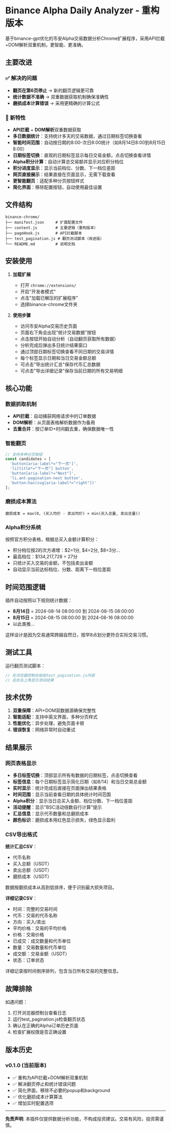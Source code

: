 # Binance Alpha Daily Analyzer - 重构版本

基于binance-gpt优化的币安Alpha交易数据分析Chrome扩展程序，采用API拦截+DOM解析双重机制，更智能、更准确。

## 主要改进

### ✅ 解决的问题
- **翻页在第6页停止** → 新的翻页逻辑更可靠
- **统计数据不准确** → 双重数据获取机制确保准确性
- **磨损成本计算错误** → 采用更精确的计算公式

### 🚀 新特性
- **API拦截** + **DOM解析**双重数据获取
- **多日数据统计**：支持统计多天的交易数据，通过日期标签切换查看
- **智能时间范围**：自动按日期的8:00-次日8:00统计（如8月14日8:00到8月15日8:00）
- **日期标签切换**：直观的日期标签显示每日交易金额，点击切换查看详情
- **Alpha积分计算**：自动计算总交易额并显示对应积分档位
- **积分进度显示**：显示当前档位、分数、下一档位差距
- **网页直接展示**：结果直接在页面显示，无需下载查看
- **更智能翻页**：适配多种分页按钮样式
- **简化界面**：移除配置按钮，自动使用最佳设置

## 文件结构

```
binance-chrome/
├── manifest.json     # 扩展配置文件
├── content.js        # 主要逻辑（重构版本）
├── pageHook.js       # API拦截脚本
├── test_pagination.js # 翻页测试脚本（改进版）
└── README.md         # 说明文档
```

## 安装使用

1. **加载扩展**
   - 打开 `chrome://extensions/`
   - 开启"开发者模式"  
   - 点击"加载已解压的扩展程序"
   - 选择binance-chrome文件夹

2. **使用步骤**
   - 访问币安Alpha交易历史页面
   - 页面右下角会出现"统计交易数据"按钮
   - 点击按钮开始自动分析（自动翻页获取所有数据）
   - 分析完成后弹出多日统计结果窗口
   - 通过顶部日期标签切换查看不同日期的交易详情
   - 每个标签显示日期和当日交易金额总额
   - 可点击"导出统计汇总"保存代币汇总数据
   - 可点击"导出详细记录"保存当前日期的所有交易明细

## 核心功能

### 数据抓取机制
- **API拦截**：自动捕获网络请求中的订单数据
- **DOM解析**：从页面表格解析数据作为备用
- **去重合并**：按订单ID+时间戳去重，确保数据唯一性

### 智能翻页
```javascript
// 支持多种分页按钮
const candidates = [
  'button[aria-label*="下一页"]',
  'li[title*="下一页"] button', 
  'button[aria-label*="Next"]',
  'li.ant-pagination-next button',
  'button:has(svg[aria-label*="right"])'
];
```

### 磨损成本算法
```
磨损成本 = max(0, (买入均价 - 卖出均价) × min(买入总量, 卖出总量))
```

### Alpha积分系统
按照官方积分表格，根据总买入金额计算积分：
- 积分档位按2的次方递增：$2=1分, $4=2分, $8=3分...
- 最高档位：$134,217,728 = 27分
- 只统计买入交易的金额，不包括卖出金额
- 自动显示当前达标档位、分数、距离下一档位差距

## 时间范围逻辑

插件自动按照以下规则统计数据：
- **8月14日** = 2024-08-14 08:00:00 到 2024-08-15 08:00:00
- **8月15日** = 2024-08-15 08:00:00 到 2024-08-16 08:00:00
- 以此类推...

这样设计是因为交易通常跨越自然日，按早8点划分更符合实际交易习惯。

## 测试工具

运行翻页测试脚本：
```javascript
// 在浏览器控制台粘贴test_pagination.js内容
// 会在右上角显示测试结果
```

## 技术优势

1. **双重保障**：API+DOM双数据源确保完整性
2. **智能适配**：支持中英文界面，多种分页样式
3. **性能优化**：异步处理，避免页面卡顿
4. **错误恢复**：网络异常时自动重试

## 结果展示

### 网页表格显示
- **多日标签切换**：顶部显示所有有数据的日期标签，点击切换查看
- **标签信息**：每个日期标签显示简化日期（如8/14）和当日交易总金额
- **实时显示**：统计完成后直接在页面弹出结果表格
- **时间范围**：显示当前查看日期的具体统计时间范围
- **Alpha积分**：显示当日总买入金额、档位分数、下一档位差距
- **活动提醒**：显示"BSC活动倍数自行计算"提示
- **汇总信息**：显示代币数量和总磨损成本
- **颜色标识**：磨损成本用红色显示损失，绿色显示盈利

### CSV导出格式

**统计汇总CSV**：
- 代币名称
- 买入总额（USDT）
- 卖出总额（USDT）  
- 磨损成本（USDT）

数据按磨损成本从高到低排序，便于识别最大损失项目。

**详细记录CSV**：
- 时间：完整的交易时间
- 代币：交易的代币名称
- 方向：买入/卖出
- 平均价格：交易的平均价格
- 价格：交易价格
- 已成交：成交数量和代币单位
- 数量：交易数量和代币单位
- 成交额：交易金额（USDT）
- 状态：订单状态

详细记录按时间倒序排列，包含当日所有交易的完整信息。

## 故障排除

如遇问题：
1. 打开浏览器控制台查看日志
2. 运行test_pagination.js检查翻页状态
3. 确认在正确的Alpha订单历史页面
4. 检查扩展权限是否正确设置

## 版本历史

### v0.1.0 (当前版本)
- ✅ 重构为API拦截+DOM解析双重机制
- ✅ 解决翻页停止和统计错误问题
- ✅ 简化界面，移除不必要的popup和background
- ✅ 优化磨损成本计算算法
- ✅ 增加实时配置选项

---

**免责声明**: 本插件仅提供数据分析功能，不构成投资建议。交易有风险，投资需谨慎。